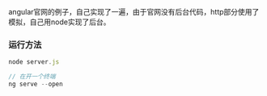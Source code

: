angular官网的例子，自己实现了一遍，由于官网没有后台代码，http部分使用了模拟，自己用node实现了后台。

### 运行方法

```js
node server.js

// 在开一个终端
ng serve --open
```